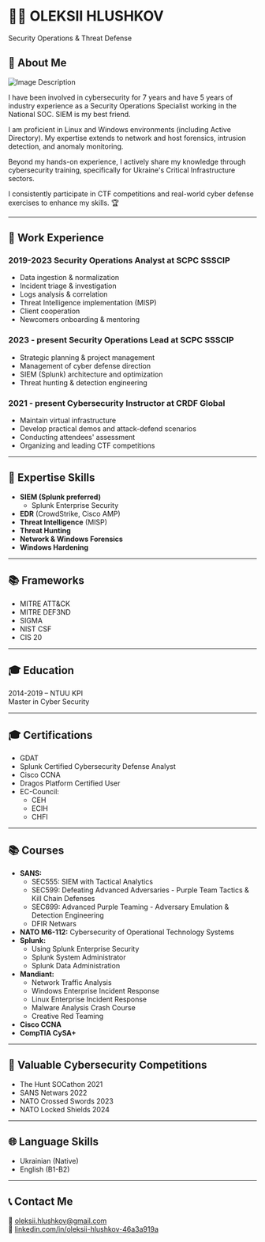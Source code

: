 # 🕵️‍♂️ OLEKSII HLUSHKOV  
Security Operations & Threat Defense  

## 📝 About Me  
![Image Description](https://kvaratop.github.io/photo.jpeg)  

I have been involved in cybersecurity for 7 years and have 5 years of industry experience as a Security Operations Specialist working in the National SOC. SIEM is my best friend.  

I am proficient in Linux and Windows environments (including Active Directory). My expertise extends to network and host forensics, intrusion detection, and anomaly monitoring.  

Beyond my hands-on experience, I actively share my knowledge through cybersecurity training, specifically for Ukraine's Critical Infrastructure sectors.  

I consistently participate in CTF competitions and real-world cyber defense exercises to enhance my skills. 🏆  

---

## 💼 Work Experience  

### 2019-2023 Security Operations Analyst at SCPC SSSCIP  
- Data ingestion & normalization  
- Incident triage & investigation  
- Logs analysis & correlation  
- Threat Intelligence implementation (MISP)  
- Client cooperation  
- Newcomers onboarding & mentoring  

### 2023 - present Security Operations Lead at SCPC SSSCIP  
- Strategic planning & project management  
- Management of cyber defense direction  
- SIEM (Splunk) architecture and optimization  
- Threat hunting & detection engineering  

### 2021 - present Cybersecurity Instructor at CRDF Global  
- Maintain virtual infrastructure  
- Develop practical demos and attack-defend scenarios  
- Conducting attendees' assessment  
- Organizing and leading CTF competitions  

---

## 💼 Expertise Skills  
- **SIEM (Splunk preferred)**
  - Splunk Enterprise Security  
- **EDR** (CrowdStrike, Cisco AMP)  
- **Threat Intelligence** (MISP)  
- **Threat Hunting**  
- **Network & Windows Forensics**  
- **Windows Hardening**  

---

## 📚 Frameworks  
- MITRE ATT&CK  
- MITRE DEF3ND  
- SIGMA  
- NIST CSF  
- CIS 20  

---

## 🎓 Education  
2014-2019 – NTUU KPI  
Master in Cyber Security  

---

## 🎓 Certifications  
- GDAT  
- Splunk Certified Cybersecurity Defense Analyst  
- Cisco CCNA
- Dragos Platform Certified User
- EC-Council:  
  - CEH  
  - ECIH  
  - CHFI  

---

## 📚 Courses  
- **SANS:**  
  - SEC555: SIEM with Tactical Analytics  
  - SEC599: Defeating Advanced Adversaries - Purple Team Tactics & Kill Chain Defenses  
  - SEC699: Advanced Purple Teaming - Adversary Emulation & Detection Engineering 
  - DFIR Netwars  
- **NATO M6-112:** Cybersecurity of Operational Technology Systems  
- **Splunk:**  
  - Using Splunk Enterprise Security  
  - Splunk System Administrator  
  - Splunk Data Administration  
- **Mandiant:**  
  - Network Traffic Analysis  
  - Windows Enterprise Incident Response  
  - Linux Enterprise Incident Response  
  - Malware Analysis Crash Course  
  - Creative Red Teaming  
- **Cisco CCNA**
- **CompTIA CySA+**

---

## 🎯 Valuable Cybersecurity Competitions  
- The Hunt SOCathon 2021  
- SANS Netwars 2022  
- NATO Crossed Swords 2023  
- NATO Locked Shields 2024  

---

## 🌐 Language Skills  
- Ukrainian (Native)  
- English (B1-B2)  

---

## 📞 Contact Me  
📧 oleksii.hlushkov@gmail.com  
🔗 [linkedin.com/in/oleksii-hlushkov-46a3a919a](https://linkedin.com/in/oleksii-hlushkov-46a3a919a)  
